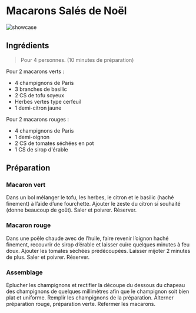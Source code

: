 # Macarons Salés de Noël

![showcase](http://123veggie.fr/wp-content/uploads/2015/12/macarons-de-Noel-850x400.jpg)

## Ingrédients

> Pour 4 personnes. (10 minutes de préparation)

Pour 2 macarons verts :
* 4 champignons de Paris
* 3 branches de basilic
* 2 CS de tofu soyeux
* Herbes vertes type cerfeuil
* 1 demi-citron jaune

Pour 2 macarons rouges :
* 4 champignons de Paris
* 1 demi-oignon
* 2 CS de tomates séchées en pot
* 1 CS de sirop d'érable

## Préparation

### Macaron vert
Dans un bol mélanger le tofu, les herbes, le citron et le basilic (haché finement) à l’aide d’une fourchette. Ajouter le zeste du citron si souhaité (donne beaucoup de goût). Saler et poivrer. Réserver.

### Macaron rouge
Dans une poêle chaude avec de l’huile, faire revenir l’oignon haché finement, recouvrir de sirop d’érable et laisser cuire quelques minutes à feu doux. Ajouter les tomates séchées prédécoupées. Laisser mijoter 2 minutes de plus. Saler et poivrer. Réserver.

### Assemblage
Éplucher les champignons et rectifier la découpe du dessous du chapeau des champignons de quelques millimètres afin que le champignon soit bien plat et uniforme. Remplir les champignons de la préparation. Alterner préparation rouge, préparation verte. Refermer les macarons.
